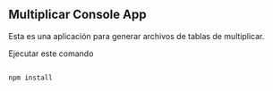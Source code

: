 ## Multiplicar Console App

Esta es una aplicación para generar archivos de tablas de multiplicar.

Ejecutar este comando

```

npm install
```